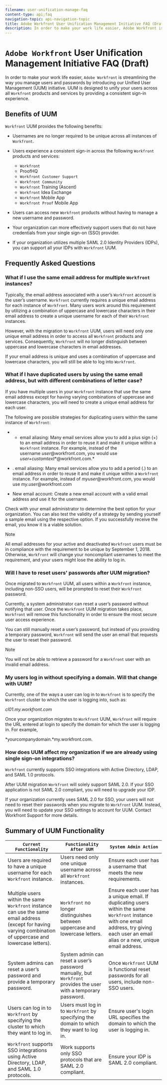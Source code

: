 ```yaml
---
filename: user-unification-manage-faq
content-type: api;faq
navigation-topic: api-navigation-topic
title: Adobe Workfront User Unification Management Initiative FAQ (Draft)
description: In order to make your work life easier, Adobe Workfront is streamlining the way you manage users and passwords by introducing our Unified User Management (UUM) initiative. UUM is designed to unify your users across all Workfront products and services by providing a consistent sign-in experience.
---
```


# `Adobe Workfront` User Unification Management Initiative FAQ (Draft)

In order to make your work life easier, `Adobe Workfront` is streamlining the way you manage users and passwords by introducing our Unified User Management (UUM) initiative. UUM is designed to unify your users across all `Workfront` products and services by providing a consistent sign-in experience.

## Benefits of UUM

`Workfront` UUM provides the following benefits:

* Usernames are no longer required to be unique across all instances of `Workfront`.
* Users experience a consistent sign-in across the following `Workfront` products and services:

  * `Workfront`
  * ProofHQ
  * `Workfront Customer Support`
  * `Workfront Community`
  * `Workfront` Training (Ascent)
  * `Workfront` Idea Exchange
  * `Workfront` Mobile App
  * `Workfront Proof` Mobile App

* Users can access new `Workfront` products without having to manage a new username and password.
* Your organization can more effectively support users that do not have credentials from your single sign-on (SSO) provider.
* If your organization utilizes multiple SAML 2.0 Identity Providers (IDPs), you can support all your IDPs with `Workfront` UUM.

## Frequently Asked Questions

### What if I use the same email address for multiple `Workfront` instances?

Typically, the email address associated with a user’s `Workfront` account is the user’s username. `Workfront` currently requires a unique email address for each instance of `Workfront`. Many users work around this requirement by utilizing a combination of uppercase and lowercase characters in their email address to create a unique username for each of their `Workfront` instances.

However, with the migration to `Workfront` UUM, users will need only one unique email address in order to access all `Workfront` products and services. Consequently, `Workfront` will no longer distinguish between uppercase and lowercase characters in email addresses.

If your email address is unique and uses a combination of uppercase and lowercase characters, you will still be able to log into `Workfront`.

### What if I have duplicated users by using the same email address, but with different combinations of letter case?

If you have multiple users in your `Workfront` instance that use the same email address except for having varying combinations of uppercase and lowercase characters, you will need to create a unique email address for each user.

The following are possible strategies for duplicating users within the same instance of `Workfront`:

* + email aliasing: Many email services allow you to add a plus sign (+) to an email address in order to reuse it and make it unique within a `Workfront` instance. For example, instead of the username&nbsp;*user*@workfront.com, you would use *user+customtext**@workfront.com.*

* . email aliasing: Many email services allow you to add a period (.) to an email address in order to reuse it and make it unique within a `Workfront` instance. For example, instead of *myuser*@workfront.com, you would use *my.user*@workfront.com

* New email account: Create a new email account with a valid email address and use it for the username.

Check with your email administrator to determine the best option for your organization. You can also test the validity of a strategy by sending yourself a sample email using the respective option. If you successfully receive the email, you know it is a viable solution.

>[!NOTE]
>
>All email addresses for your active and deactivated `Workfront` users must be in compliance with the requirement to be unique by September 1, 2018. Otherwise, `Workfront` will change your noncompliant usernames to meet the requirement, and your users might lose the ability to log in.

### Will I have to reset users' passwords after UUM migration?

Once migrated to `Workfront` UUM, all users within a `Workfront` instance, including non-SSO users, will be prompted to reset their `Workfront` password.

Currently, a system administrator can reset a user’s password without notifying that user. Once the `Workfront` UUM migration takes place, `Workfront` will remove this functionality in order to ensure the most secure user access experience.

You can still manually reset a user’s password, but instead of you providing a temporary password, `Workfront` will send the user an email that requests the user to reset their password.&nbsp;

>[!NOTE]
>
>You will not be able to retrieve a password for a `Workfront` user with an invalid email address.

### My users log in without specifying a domain. Will that change with UUM?

Currently, one of the ways a user can log in to `Workfront` is to specify the `Workfront` cluster to which the user is logging into, such as:

*cl01.my.workfront.com*

Once your organization migrates to `Workfront` UUM, `Workfront` will require the URL entered at login to specify the domain for which the user is logging in. For example,

*yourcompanydomain.*my.workfront.com.&nbsp;

### How does UUM affect my organization if we are already using single sign-on integrations?&nbsp;

`Workfront` currently supports SSO integrations with Active Directory, LDAP, and SAML 1.0 protocols.

After UUM migration `Workfront` will solely support SAML 2.0. If your SSO application is not SAML 2.0 compliant, you will need to upgrade your IDP.

If your organization currently uses SAML 2.0 for SSO, your users will not need to reset their passwords when you migrate to `Workfront` UUM. Instead, you will need to update your SSO settings to account for UUM. Contact Workfront Support for more details.

<!--
How will the migration take place?
-->

<!--
<add text here>
-->

<!--

-->

<!--

-->

<!--
Migration Plan for customers using SSO:
-->

<!--
<add text here>
-->

<!--

-->

<!--
Sandboxes and Other Workfront Instances
-->

<!--
<add text here>
-->

## Summary of UUM Functionality

| `Current Functionality`  | `Functionality After UUM`  | `System Admin Action`  |
|---|---|---|
| Users are required to have a unique username for each `Workfront` instance. |Users need only one unique username across all `Workfront` instances. |Ensure each user has a username that meets the new requirements.&nbsp; |
| Multiple users within the same `Workfront` instance can use the same email address (except for having varying combination of uppercase and lowercase letters). | `Workfront` no longer distinguishes between uppercase and lowercase letters. |Ensure each user has a unique email. If duplicating users within the same `Workfront` instance with one email address, try giving each user an email alias or a new, unique email address. |
| System admins can reset a user’s password and provide a temporary password. |System admin can reset a user’s password manually, but `Workfront` provides the user with a temporary password. |Once `Workfront` UUM is functional reset passwords for all users, include non-SSO users. |
| Users can log in to `Workfront` by specifying the cluster to which they want to log in. |Users must log in to `Workfront` by specifying the domain to which they want to log in. |Ensure user's login URL specifies the domain to which the user is logging in. |
| `Workfront` supports SSO integrations using Active Directory, LDAP, and SAML 1.0 protocols. |Work supports only SSO protocols that are SAML 2.0 compliant. |Ensure your IDP is SAML 2.0 compliant. |

&nbsp;
